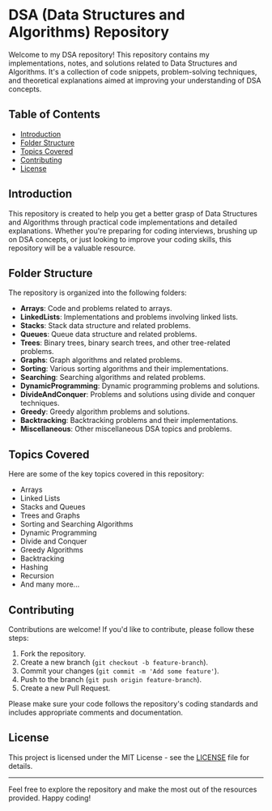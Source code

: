 # DSA (Data Structures and Algorithms) Repository

Welcome to my DSA repository! This repository contains my implementations, notes, and solutions related to Data Structures and Algorithms. It's a collection of code snippets, problem-solving techniques, and theoretical explanations aimed at improving your understanding of DSA concepts.

## Table of Contents

- [Introduction](#introduction)
- [Folder Structure](#folder-structure)
- [Topics Covered](#topics-covered)
- [Contributing](#contributing)
- [License](#license)

## Introduction

This repository is created to help you get a better grasp of Data Structures and Algorithms through practical code implementations and detailed explanations. Whether you're preparing for coding interviews, brushing up on DSA concepts, or just looking to improve your coding skills, this repository will be a valuable resource.

## Folder Structure

The repository is organized into the following folders:

- **Arrays**: Code and problems related to arrays.
- **LinkedLists**: Implementations and problems involving linked lists.
- **Stacks**: Stack data structure and related problems.
- **Queues**: Queue data structure and related problems.
- **Trees**: Binary trees, binary search trees, and other tree-related problems.
- **Graphs**: Graph algorithms and related problems.
- **Sorting**: Various sorting algorithms and their implementations.
- **Searching**: Searching algorithms and related problems.
- **DynamicProgramming**: Dynamic programming problems and solutions.
- **DivideAndConquer**: Problems and solutions using divide and conquer techniques.
- **Greedy**: Greedy algorithm problems and solutions.
- **Backtracking**: Backtracking problems and their implementations.
- **Miscellaneous**: Other miscellaneous DSA topics and problems.

## Topics Covered

Here are some of the key topics covered in this repository:

- Arrays
- Linked Lists
- Stacks and Queues
- Trees and Graphs
- Sorting and Searching Algorithms
- Dynamic Programming
- Divide and Conquer
- Greedy Algorithms
- Backtracking
- Hashing
- Recursion
- And many more...

## Contributing

Contributions are welcome! If you'd like to contribute, please follow these steps:

1. Fork the repository.
2. Create a new branch (`git checkout -b feature-branch`).
3. Commit your changes (`git commit -m 'Add some feature'`).
4. Push to the branch (`git push origin feature-branch`).
5. Create a new Pull Request.

Please make sure your code follows the repository's coding standards and includes appropriate comments and documentation.

## License

This project is licensed under the MIT License - see the [LICENSE](LICENSE) file for details.

---

Feel free to explore the repository and make the most out of the resources provided. Happy coding!
